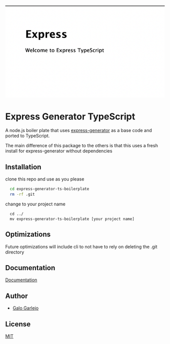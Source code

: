 
![Logo](https://raw.githubusercontent.com/galoberlyn/cdn-images/master/expressjs-typescript/express.png)


# Express Generator TypeScript

A node.js boiler plate that uses [express-generator](https://expressjs.com/en/starter/generator.html) as a base code and ported to TypeScript.

The main difference of this package to the others is that this uses a fresh install for express-generator without dependencies

## Installation
clone this repo and use as you please

```bash
  cd express-generator-ts-boilerplate
  rm -rf .git
```
change to your project name
```
  cd ../
  mv express-generator-ts-boilerplate [your project name]
```


## Optimizations

Future optimizations will include cli to not have to rely on deleting the .git directory

## Documentation

[Documentation](https://expressjs.com/)


## Author

- [Galo Garlejo](https://github.com/galoberlyn)


## License

[MIT](https://choosealicense.com/licenses/mit/)

